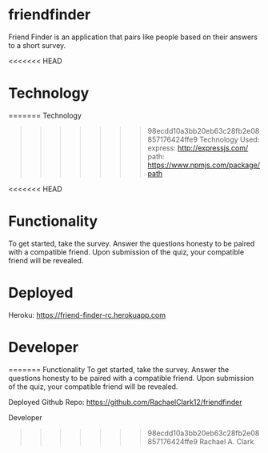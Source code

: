 # friendfinder
Friend Finder is an application that pairs like people based on their answers to a short survey.


<<<<<<< HEAD
# Technology
=======
Technology
>>>>>>> 98ecdd10a3bb20eb63c28fb2e08857176424ffe9
Technology Used:
express: http://expressjs.com/
path: https://www.npmjs.com/package/path

<<<<<<< HEAD
# Functionality
To get started, take the survey. Answer the questions honesty to be paired with a compatible friend. Upon submission of the quiz, your compatible friend will be revealed. 

# Deployed
Heroku: https://friend-finder-rc.herokuapp.com

# Developer
=======
Functionality
To get started, take the survey. Answer the questions honesty to be paired with a compatible friend. Upon submission of the quiz, your compatible friend will be revealed. 

Deployed
Github Repo: https://github.com/RachaelClark12/friendfinder

Developer
>>>>>>> 98ecdd10a3bb20eb63c28fb2e08857176424ffe9
Rachael A. Clark